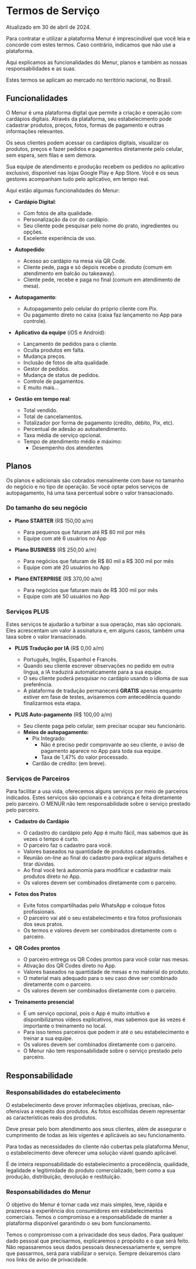 # Termos de Serviço

Atualizado em 30 de abril de 2024.

Para contratar e utilizar a plataforma Menur é imprescindível que você leia e concorde com estes termos. Caso
contrário, indicamos que não use a plataforma.

Aqui explicamos as funcionalidades do Menur, planos e também as nossas responsabilidades e as suas.

Estes termos se aplicam ao mercado no território nacional, no Brasil.

## Funcionalidades

O Menur é uma plataforma digital que permite a criação e operação com cardápios digitais. Através
da plataforma, seu estabelecimento pode cadastrar produtos, preços, fotos, formas de pagamento e outras
informações relevantes.

Os seus clientes podem acessar os cardápios digitais, visualizar os produtos, preços e
fazer pedidos e pagamentos diretamente pelo celular, sem espera, sem filas e sem demora.

Sua equipe de atendimento e produção recebem os pedidos no aplicativo exclusivo, disponível nas lojas
Google Play e App Store. Você e os seus gestores acompanham tudo pelo aplicativo, em tempo real.

Aqui estão algumas funcionalidades do Menur:

- **Cardápio Digital**:
    - Com fotos de alta qualidade.
    - Personalização da cor do cardápio.
    - Seu cliente pode pesquisar pelo nome do prato, ingredientes ou opções.
    - Excelente experiência de uso.


- **Autopedido**:
    - Acesso ao cardápio na mesa via QR Code.
    - Cliente pede, paga e só depois recebe o produto (comum em atendimento em balcão ou takeaway).
    - Cliente pede, recebe e paga no final (comum em atendimento de mesa).


- **Autopagamento**:
    - Autopagamento pelo celular do próprio cliente com Pix.
    - Ou pagamento direto no caixa (caixa faz lançamento no App para controle).


- **Aplicativo da equipe** (iOS e Android):
    - Lançamento de pedidos para o cliente.
    - Oculta produtos em falta.
    - Mudança preços.
    - Inclusão de fotos de alta qualidade.
    - Gestor de pedidos.
    - Mudança de status de pedidos.
    - Controle de pagamentos.
    - E muito mais...


- **Gestão em tempo real**:
    - Total vendido.
    - Total de cancelamentos.
    - Totalizador por forma de pagamento (crédito, débito, Pix, etc).
    - Percentual de adesão ao autoatendimento.
    - Taxa média de serviço opcional.
    - Tempo de atendimento médio e máximo:
        - Desempenho dos atendentes

## Planos

Os planos e adicionais são cobrados mensalmente com base no tamanho do negócio e no tipo de operação. Se você optar
pelos serviços de autopagamento, há uma taxa percentual sobre o valor transacionado.

### Do tamanho do seu negócio

- **Plano STARTER** (R$ 150,00 a/m)
    - Para pequenos que faturam até R$ 80 mil por mês
    - Equipe com até 6 usuários no App
      <!-- - Assinatura: R$ 149,90 a/m -->


- **Plano BUSINESS** (R$ 250,00 a/m)
    - Para negócios que faturam de R$ 80 mil a R$ 300 mil por mês
    - Equipe com até 20 usuários no App
      <!-- - Assinatura: R$ 249,90 a/m -->


- **Plano ENTERPRISE** (R$ 370,00 a/m)
    - Para negócios que faturam mais de R$ 300 mil por mês
    - Equipe com até 50 usuários no App
      <!-- - Assinatura: R$ 369,90 a/m -->

### Serviços PLUS

Estes serviços te ajudarão a turbinar a sua operação, mas são opcionais. Eles acrescentam um valor à assinatura e, em
alguns casos, também uma taxa sobre o valor transacionado.

- **PLUS Tradução por IA** (R$ 0,00 a/m)
    - Português, Inglês, Espanhol e Francês.
    - Quando seu cliente escrever observações no pedido em outra língua, a IA traduzirá automaticamente para a sua
      equipe.
    - O seu cliente poderá pesquisar no cardápio usando o idioma de sua preferência.
    - A plataforma de tradução permanecerá **GRATIS** apenas enquanto estiver em fase de testes, avisaremos com
      antecedência quando finalizarmos esta etapa.
      <!-- será R$ +41,90 a/m (avisaremos com antecedência). -->


- **PLUS Auto-pagamento** (R$ 100,00 a/m)
    - Seu cliente paga pelo celular, sem precisar ocupar seu funcionário.
    - **Meios de autopagamento:**
        - Pix Integrado:
            - Não é preciso pedir comprovante ao seu cliente, o aviso de pagamento aparece no App para toda sua equipe.
            - Taxa de 1,47% do valor processado.
        - Cardão de crédito: (em breve).
      <!-- - **ASSINATURA** da plataforma de pagamento digital: R$ +98,90 a/m. -->

### Serviços de Parceiros

Para facilitar a usa vida, oferecemos alguns serviços por meio de parceiros indicados. Estes serviços são opcionais e a
cobrança é feita diretamente pelo parceiro. O MENUR não tem responsabilidade sobre o serviço prestado pelo parceiro.

- **Cadastro do Cardápio**
    - O cadastro do cardápio pelo App é muito fácil, mas sabemos que às vezes o tempo é curto.
    - O parceiro faz o cadastro para você.
    - Valores baseados na quantidade de produtos cadastrados.
    - Reunião on-line ao final do cadastro para explicar alguns detalhes e tirar dúvidas.
    - Ao final você terá autonomia para modificar e cadastrar mais produtos direto no App.
    - Os valores devem ser combinados diretamente com o parceiro.


- **Fotos dos Pratos**
    - Evite fotos compartilhadas pelo WhatsApp e coloque fotos profissionais.
    - O parceiro vai até o seu estabelecimento e tira fotos profissionais dos seus pratos.
    - Os termos e valores devem ser combinados diretamente com o parceiro.


- **QR Codes prontos**
    - O parceiro entrega os QR Codes prontos para você colar nas mesas.
    - Ativação dos QR Codes direto no App.
    - Valores baseados na quantidade de mesas e no material do produto.
    - O material mais adequado para o seu caso deve ser combinado diretamente com o parceiro.
    - Os valores devem ser combinados diretamente com o parceiro.


- **Treinamento presencial**
    - É um serviço opcional, pois o App é muito intuitivo e disponibilizamos vídeos explicativos, mas sabemos que às
      vezes é importante o treinamento no local.
    - Para isso temos parceiros que podem ir até o seu estabelecimento e treinar a sua equipe.
    - Os valores devem ser combinados diretamente com o parceiro.
    - O Menur não tem responsabilidade sobre o serviço prestado pelo parceiro.

## Responsabilidade

### Responsabilidades do estabelecimento

O estabelecimento deve prover informações objetivas, precisas, não-ofensivas a respeito dos produtos. As fotos
escolhidas devem representar as características reais dos produtos.

Deve presar pelo bom atendimento aos seus clientes, além de assegurar o cumprimento de todas as leis vigentes e
aplicáveis ao seu funcionamento.

Para todas as necessidades do cliente não cobertas pela plataforma Menur, o estabelecimento deve oferecer uma solução
viável quando aplicável.

É de inteira responsabilidade do estabelecimento a procedência, qualidade, legalidade e legitimidade do produto
comercializado, bem como a sua produção, distribuição, devolução e restituição.

### Responsabilidades do Menur

O objetivo do Menur é tornar cada vez mais simples, leve, rápida e prazerosa a experiência dos consumidores em
estabelecimentos comerciais. Temos o compromisso e a responsabilidade de manter a plataforma disponível garantindo o seu
bom funcionamento.

Temos o compromisso com a privacidade dos seus dados. Para qualquer dado pessoal que precisarmos, explicaremos o
propósito e o que será feito. Não repassaremos seus dados pessoais desnecessariamente e, sempre que passarmos, será para
viabilizar o serviço. Sempre deixaremos claro nos links de aviso de privacidade.




